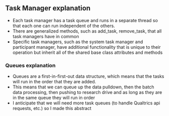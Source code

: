 ## Task Manager explanation
- Each task manager has a task queue and runs in a separate thread so that each one can run independent of the others.
- There are generalized methods, such as add_task, remove_task, that all task managers have in common
- Specific task managers, such as the system task manager and participant manager, have additional functionality that is unique to their operation but inherit all of the shared base class attributes and methods

### Queues explanation
- Queues are a first-in-first-out data structure, which means that the tasks will run in the order that they are added.
- This means that we can queue up the data pulldown, then the batch data processing, then pushing to research drive and as long as they are in the same queue they will run in order
- I anticipate that we will need more task queues (to handle Qualtrics api requests, etc.) so I made this abstract